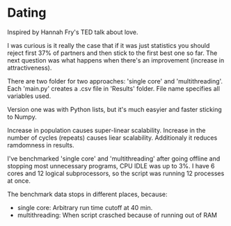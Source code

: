 # Dating 
Inspired by Hannah Fry's TED talk about love.

I was curious is it really the case that if it was just statistics you should reject first 37% of partners and then stick to the first best one so far. The next question was what happens when there's an improvement (increase in attractiveness).

There are two folder for two approaches: 'single core' and 'multithreading'.
Each 'main.py' creates a .csv file in 'Results' folder. File name specifies all variables used.

Version one was with Python lists, but it's much easyier and faster sticking to Numpy.

Increase in population causes super-linear scalability.
Increase in the number of cycles (repeats) causes liear scalability. Additionaly it reduces ramdomness in results.

I've benchmarked 'single core' and 'multithreading' after going offline and stopping most unnecessary programs, CPU IDLE was up to 3%. I have 6 cores and 12 logical subprocessors, so the script was running 12 processes at once.

The benchmark data stops in different places, because:
 - single core: Arbitrary run time cutoff at 40 min.
 - multithreading: When script crasched because of running out of RAM
